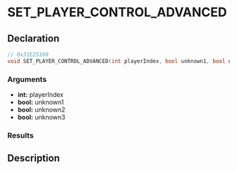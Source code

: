 # SET_PLAYER_CONTROL_ADVANCED

## Declaration
```cpp
// 0x31E25160
void SET_PLAYER_CONTROL_ADVANCED(int playerIndex, bool unknown1, bool unknown2, bool unknown3);
```

### Arguments
- **int:** playerIndex
- **bool:** unknown1
- **bool:** unknown2
- **bool:** unknown3

### Results

## Description
